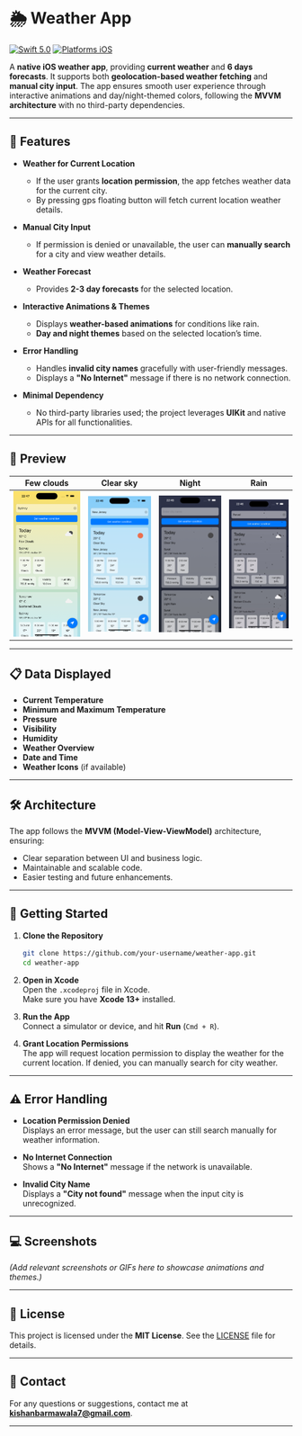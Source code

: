 # 🌦️ Weather App

[![Swift 5.0](https://img.shields.io/badge/Swift-5.10-orange.svg?style=flat)](https://developer.apple.com/swift/)
[![Platforms iOS](https://img.shields.io/badge/Platforms-iOS-green.svg?style=flat)](http://www.apple.com/ios/)

A **native iOS weather app**, providing **current weather** and **6 days forecasts**. It supports both **geolocation-based weather fetching** and **manual city input**. The app ensures smooth user experience through interactive animations and day/night-themed colors, following the **MVVM architecture** with no third-party dependencies.

---

## 🌟 Features

- **Weather for Current Location**

  - If the user grants **location permission**, the app fetches weather data for the current city.
  - By pressing gps floating button will fetch current location weather details.

- **Manual City Input**

  - If permission is denied or unavailable, the user can **manually search** for a city and view weather details.

- **Weather Forecast**

  - Provides **2-3 day forecasts** for the selected location.

- **Interactive Animations & Themes**

  - Displays **weather-based animations** for conditions like rain.
  - **Day and night themes** based on the selected location’s time.

- **Error Handling**

  - Handles **invalid city names** gracefully with user-friendly messages.
  - Displays a **"No Internet"** message if there is no network connection.

- **Minimal Dependency**
  - No third-party libraries used; the project leverages **UIKit** and native APIs for all functionalities.

---

## 📱 Preview

|                                    Few clouds                                    |                                    Clear sky                                     |                                      Night                                       |                                       Rain                                       |
| :------------------------------------------------------------------------------: | :------------------------------------------------------------------------------: | :------------------------------------------------------------------------------: | :------------------------------------------------------------------------------: |
| ![](https://github.com/kishanbarmawala/Weather-App/blob/main/Preview/demo-1.png) | ![](https://github.com/kishanbarmawala/Weather-App/blob/main/Preview/demo-2.png) | ![](https://github.com/kishanbarmawala/Weather-App/blob/main/Preview/demo-3.png) | ![](https://github.com/kishanbarmawala/Weather-App/blob/main/Preview/demo-4.gif) |

---

## 📋 Data Displayed

- **Current Temperature**
- **Minimum and Maximum Temperature**
- **Pressure**
- **Visibility**
- **Humidity**
- **Weather Overview**
- **Date and Time**
- **Weather Icons** (if available)

---

## 🛠️ Architecture

The app follows the **MVVM (Model-View-ViewModel)** architecture, ensuring:

- Clear separation between UI and business logic.
- Maintainable and scalable code.
- Easier testing and future enhancements.

---

## 🚀 Getting Started

1. **Clone the Repository**

   ```bash
   git clone https://github.com/your-username/weather-app.git
   cd weather-app
   ```

2. **Open in Xcode**  
   Open the `.xcodeproj` file in Xcode.  
   Make sure you have **Xcode 13+** installed.

3. **Run the App**  
   Connect a simulator or device, and hit **Run** (`Cmd + R`).

4. **Grant Location Permissions**  
   The app will request location permission to display the weather for the current location. If denied, you can manually search for city weather.

---

## ⚠️ Error Handling

- **Location Permission Denied**  
  Displays an error message, but the user can still search manually for weather information.

- **No Internet Connection**  
  Shows a **"No Internet"** message if the network is unavailable.

- **Invalid City Name**  
  Displays a **"City not found"** message when the input city is unrecognized.

---

## 💻 Screenshots

_(Add relevant screenshots or GIFs here to showcase animations and themes.)_

---

## 📝 License

This project is licensed under the **MIT License**. See the [LICENSE](LICENSE) file for details.

---

## 📧 Contact

For any questions or suggestions, contact me at **kishanbarmawala7@gmail.com**.

---
